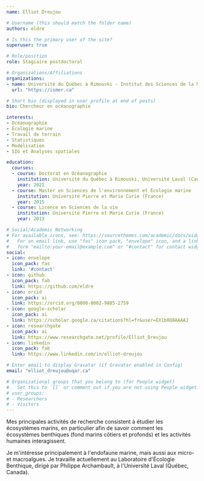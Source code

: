 ```yaml
---
name: Elliot Dreujou

# Username (this should match the folder name)
authors: eldre

# Is this the primary user of the site?
superuser: true

# Role/position
role: Stagiaire postdoctoral

# Organizations/Affiliations
organizations:
- name: Université du Québec à Rimouski - Institut des Sciences de la Mer (UQAR/ISMER)
  url: "https://ismer.ca"

# Short bio (displayed in user profile at end of posts)
bio: Chercheur en océanographie

interests:
- Océanographie
- Écologie marine
- Travail de terrain
- Statistiques
- Modélisation
- SIG et Analyses spatiales

education:
  courses:
  - course: Doctorat en Océanographie
    institution: Université du Québec à Rimouski, Université Laval (Canada)
    year: 2021
  - course: Master en Sciences de l'environnement et Écologie marine
    institution: Université Pierre et Marie Curie (France)
    year: 2015
  - course: Licence en Sciences de la vie
    institution: Université Pierre et Marie Curie (France)
    year: 2013

# Social/Academic Networking
# For available icons, see: https://sourcethemes.com/academic/docs/widgets/#icons
#   For an email link, use "fas" icon pack, "envelope" icon, and a link in the
#   form "mailto:your-email@example.com" or "#contact" for contact widget.
social:
- icon: envelope
  icon_pack: fas
  link: '#contact'
- icon: github
  icon_pack: fab
  link: https://github.com/eldre
- icon: orcid
  icon_pack: ai
  link: https://orcid.org/0000-0002-9885-2759
- icon: google-scholar
  icon_pack: ai
  link: https://scholar.google.ca/citations?hl=fr&user=EX1b0Q8AAAAJ
- icon: researchgate
  icon_pack: ai
  link: https://www.researchgate.net/profile/Elliot_Dreujou
- icon: linkedin
  icon_pack: fab
  link: https://www.linkedin.com/in/elliot-dreujou

# Enter email to display Gravatar (if Gravatar enabled in Config)
email: "elliot_dreujou@uqar.ca"

# Organizational groups that you belong to (for People widget)
#   Set this to `[]` or comment out if you are not using People widget.
# user_groups:
# - Researchers
# - Visitors
---
```


Mes principales activités de recherche consistent à étudier les écosystèmes marins, en particulier afin de savoir comment les écosystèmes benthiques (fond marins côtiers et profonds) et les activités humaines interagissent.

Je m'intéresse principalement à l'endofaune marine, mais aussi aux micro- et macroalgues. Je travaille actuellement au Laboratoire d'Écologie Benthique, dirigé par Philippe Archambault, à l'Université Laval (Québec, Canada).
